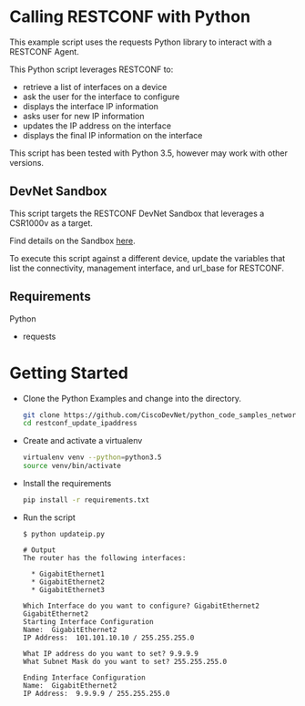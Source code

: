 # Calling RESTCONF with Python 

This example script uses the requests Python library to interact with a RESTCONF Agent.  

This Python script leverages RESTCONF to: 
  - retrieve a list of interfaces on a device
  - ask the user for the interface to configure 
  - displays the interface IP information 
  - asks user for new IP information 
  - updates the IP address on the interface 
  - displays the final IP information on the interface 
  
This script has been tested with Python 3.5, however may work with other versions.  
    
## DevNet Sandbox 

This script targets the RESTCONF DevNet Sandbox that leverages a CSR1000v as a target.  

Find details on the Sandbox [here](https://developer.cisco.com/docs/sandbox/#!networking).

To execute this script against a different device, update the variables that list the connectivity, management interface, and url_base for RESTCONF.  
    
## Requirements

Python 

- requests

# Getting Started 

* Clone the Python Examples and change into the directory.  

    ```bash 
    git clone https://github.com/CiscoDevNet/python_code_samples_network
    cd restconf_update_ipaddress
    ```

* Create and activate a virtualenv 

    ```bash 
    virtualenv venv --python=python3.5
    source venv/bin/activate 
    ```
    
* Install the requirements 

    ```bash
    pip install -r requirements.txt
    ```

* Run the script

    ```
    $ python updateip.py

    # Output
    The router has the following interfaces:
    
      * GigabitEthernet1
      * GigabitEthernet2
      * GigabitEthernet3
    
    Which Interface do you want to configure? GigabitEthernet2
    GigabitEthernet2
    Starting Interface Configuration
    Name:  GigabitEthernet2
    IP Address:  101.101.10.10 / 255.255.255.0
    
    What IP address do you want to set? 9.9.9.9
    What Subnet Mask do you want to set? 255.255.255.0
    
    Ending Interface Configuration
    Name:  GigabitEthernet2
    IP Address:  9.9.9.9 / 255.255.255.0    
    ```

